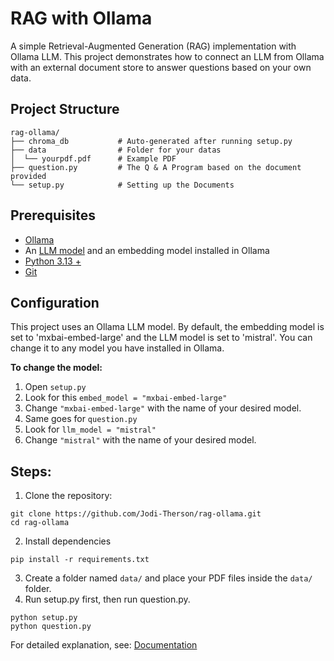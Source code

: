 # RAG with Ollama
A simple Retrieval-Augmented Generation (RAG) implementation with Ollama LLM.
This project demonstrates how to connect an LLM from Ollama with an external document store to answer questions based on your own data.

## Project Structure
```
rag-ollama/
├── chroma_db           # Auto-generated after running setup.py
├── data                # Folder for your datas
│  └── yourpdf.pdf      # Example PDF
├── question.py         # The Q & A Program based on the document provided
└── setup.py            # Setting up the Documents
```

## Prerequisites
- [Ollama](https://ollama.com)
- An [LLM model](https://ollama.com/search) and an embedding model installed in Ollama
- [Python 3.13 +](https://python.org)
- [Git](https://git-scm.com/downloads)

## Configuration
This project uses an Ollama LLM model.
By default, the embedding model is set to 'mxbai-embed-large' and the LLM model is set to 'mistral'.
You can change it to any model you have installed in Ollama.

**To change the model:**
1. Open ```setup.py```
2. Look for this ``embed_model = "mxbai-embed-large"``
3. Change ```"mxbai-embed-large"``` with the name of your desired model.
4. Same goes for ```question.py```
5. Look for ```llm_model = "mistral"```
6. Change ```"mistral"``` with the name of your desired model.

## Steps:
1. Clone the repository:
```
git clone https://github.com/Jodi-Therson/rag-ollama.git
cd rag-ollama
```
2. Install dependencies
```
pip install -r requirements.txt
```
3. Create a folder named ```data/``` and place your PDF files inside the ```data/``` folder.
4. Run setup.py first, then run question.py.
```
python setup.py
python question.py
```

For detailed explanation, see: [Documentation](docs/Documentation.md)